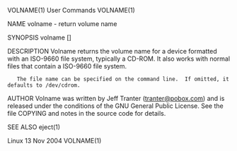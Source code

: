 VOLNAME(1)                                                                                   User Commands                                                                                  VOLNAME(1)

NAME
       volname - return volume name

SYNOPSIS
       volname [<device-file>]

DESCRIPTION
       Volname returns the volume name for a device formatted with an ISO-9660 file system, typically a CD-ROM. It also works with normal files that contain a ISO-9660 file system.

       The file name can be specified on the command line.  If omitted, it defaults to /dev/cdrom.

AUTHOR
       Volname was written by Jeff Tranter (tranter@pobox.com) and is released under the conditions of the GNU General Public License. See the file COPYING and notes in the source code for details.

SEE ALSO
       eject(1)

Linux                                                                                         13 Nov 2004                                                                                   VOLNAME(1)

